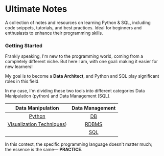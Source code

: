 # Ultimate Notes

A collection of notes and resources on learning Python & SQL, including code snippets, tutorials, and best practices. Ideal for beginners and enthusiasts to enhance their programming skills.

### Getting Started

Frankly speaking, I'm new to the programming world, coming from a completely different niche. But here I am, with one goal: making it easier for new learners!

My goal is to become a **Data Architect**, and Python and SQL play significant roles in this field.

In my case, I'm dividing these two tools into different categories Data Manipulation (python) and Data Management (SQL).

|Data Manipulation|Data Management|
|:---------------:|:-------------:|
|[Python](python.md)|[DB](Database.md#db)|
|[Visualization Techniques](python.md#vt))|[RDBMS](Database.md#rdbms)|
||[SQL](SQL.md)| 


In this context, the specific programming language doesn't matter much; the essence is the same— **PRACTICE**.
